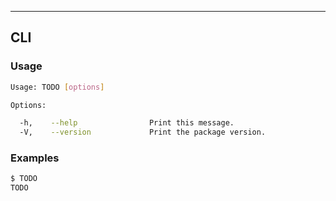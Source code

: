 <!--lint disable first-heading-level-->

<!-- Copy everything below -->

<!-- Section for describing a command-line interface. -->

---

<section class="cli">

## CLI

<!-- CLI usage documentation. -->

<section class="usage">

### Usage

``` bash
Usage: TODO [options]

Options:

  -h,    --help                Print this message.
  -V,    --version             Print the package version.
```

</section>

<!-- /.usage -->

<!-- CLI usage notes. Make sure to keep an empty line after the `section` element and another before the `/section` close. -->

<section class="notes">

</section>

<!-- /.notes -->

<!-- CLI usage examples. -->

<section class="examples">

### Examples

``` bash
$ TODO
TODO
```

</section>

<!-- /.examples -->

</section>

<!-- /.cli -->
